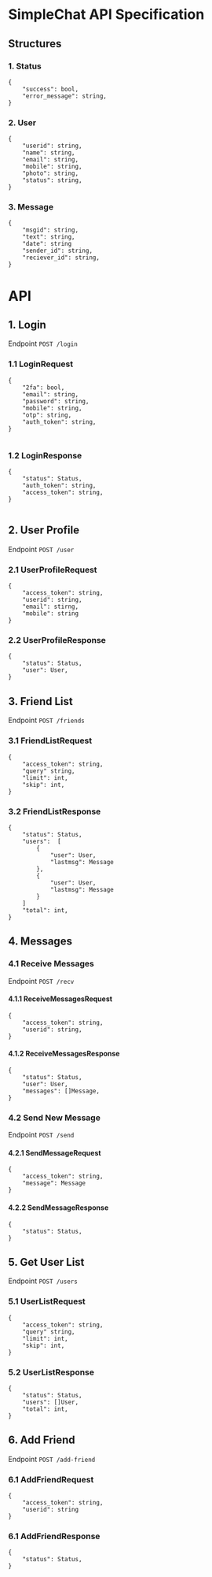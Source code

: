 # SimpleChat API Specification

## Structures

### 1. Status
```
{
    "success": bool,
    "error_message": string,
}
```


### 2. User
```
{
    "userid": string,
    "name": string,
    "email": string,
    "mobile": string,
    "photo": string,
    "status": string,
} 
```


### 3. Message
```
{
    "msgid": string,
    "text": string,
    "date": string
    "sender_id": string,
    "reciever_id": string,
} 
```




# API

## 1. Login

Endpoint ```POST /login```

### 1.1 LoginRequest

```
{
	"2fa": bool,
    "email": string,
    "password": string,
    "mobile": string,
    "otp": string,
    "auth_token": string,
}
    
```

### 1.2 LoginResponse
```
{
    "status": Status,
    "auth_token": string,
    "access_token": string,
}
    
```


## 2. User Profile

Endpoint ```POST /user```

### 2.1 UserProfileRequest
```
{
    "access_token": string,
    "userid": string,
    "email": stirng,
    "mobile": string
}
```

### 2.2 UserProfileResponse
```
{
    "status": Status,
    "user": User,
}
```


## 3. Friend List

Endpoint ```POST /friends```

### 3.1 FriendListRequest
```
{
	"access_token": string,
	"query" string, 
	"limit": int,
	"skip": int,
}
```

### 3.2 FriendListResponse
```
{
    "status": Status,
    "users":  [
	    {
	    	"user": User,
	    	"lastmsg": Message
	    },
	    {
	    	"user": User,
	    	"lastmsg": Message
	    }	    
    ]
    "total": int,
}
```


## 4. Messages

### 4.1 Receive Messages

Endpoint ```POST /recv```

#### 4.1.1 ReceiveMessagesRequest
```
{
    "access_token": string,
    "userid": string,
}
```

#### 4.1.2 ReceiveMessagesResponse
```
{
    "status": Status,
    "user": User,
    "messages": []Message,
}
```


### 4.2 Send New Message

Endpoint ```POST /send```

#### 4.2.1 SendMessageRequest
```
{
	"access_token": string,
	"message": Message
}
```

#### 4.2.2 SendMessageResponse
```
{
    "status": Status,
}
```

## 5. Get User List

Endpoint ```POST /users```

### 5.1 UserListRequest
```
{
	"access_token": string,
	"query" string, 
	"limit": int,
	"skip": int,
}
```

### 5.2 UserListResponse
```
{
    "status": Status,
    "users": []User,
    "total": int,
}
```


## 6. Add Friend

Endpoint ```POST /add-friend```

### 6.1 AddFriendRequest
```
{
	"access_token": string,
	"userid": string
}
```

### 6.1 AddFriendResponse
```
{
    "status": Status,
}
```
